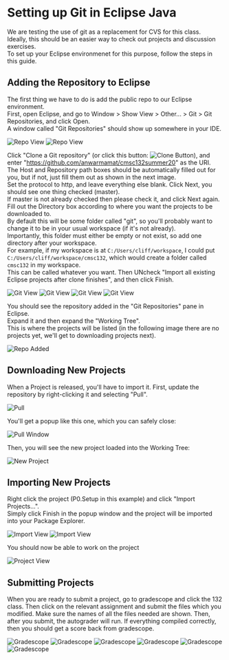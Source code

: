 # Setting up Git in Eclipse Java

We are testing the use of git as a replacement for CVS for this class.  
Ideally, this should be an easier way to check out projects and discussion exercises.  
To set up your Eclipse environmenet for this purpose, follow the steps in this guide.

## Adding the Repository to Eclipse

The first thing we have to do is add the public repo to our Eclipse environment.  
First, open Eclipse, and go to Window > Show View > Other... > Git > Git Repositories, and click Open.  
A window called "Git Repositories" should show up somewhere in your IDE.

![Repo View](.doc/view.png)
![Repo View](.doc/view2.png)

Click "Clone a Git repository" (or click this button: ![Clone Button](.doc/clone_button.jpg)), 
and enter "https://github.com/anwarmamat/cmsc132summer20" as the URI.  
The Host and Repository path boxes should be automatically filled out for you, but if not, just fill them out as shown in the next image.  
Set the protocol to http, and leave everything else blank.
Click Next, you should see one thing checked (master).  
If master is not already checked then please check it, and click Next again.  
Fill out the Directory box according to where you want the projects to be downloaded to.  
By default this will be some folder called "git", so you'll probably want to change it to be in your usual workspace (if it's not already).  
Importantly, this folder must either be empty or not exist, so add one directory after your workspace.  
For example, if my workspace is at `C:/Users/cliff/workspace`, I could put `C:/Users/cliff/workspace/cmsc132`, which would create a folder called `cmsc132` in my workspace.  
This can be called whatever you want.  Then UNcheck "Import all existing Eclipse projects after clone finishes", and then click Finish.

![Git View](.doc/git_pane_empty.jpg)
![Git View](.doc/git.png)
![Git View](.doc/git2.png)
![Git View](.doc/git3.png)

You should see the repository added in the "Git Repositories" pane in Eclipse.  
Expand it and then expand the "Working Tree".  
This is where the projects will be listed (in the following image there are no projects yet, we'll get to downloading projects next).

![Repo Added](.doc/workingTree.png)

## Downloading New Projects

When a Project is released, you'll have to import it.  First, update the repository by right-clicking it and selecting "Pull".

![Pull](.doc/pull.png)

You'll get a popup like this one, which you can safely close:

![Pull Window](.doc/pull_win.jpg)

Then, you will see the new project loaded into the Working Tree:

![New Project](.doc/workingTree2.png)

## Importing New Projects

Right click the project (P0.Setup in this example) and click "Import Projects...".  
Simply click Finish in the popup window and the project will be imported into your Package Explorer.  

![Import View](.doc/import.png)
![Import View](.doc/import2.png)  

You should now be able to work on the project  

![Project View](.doc/done.png)

## Submitting Projects

When you are ready to submit a project, go to gradescope and click the 132 class.
Then click on the relevant assignment and submit the files which you modified.
Make sure the names of all the files needed are shown. 
Then, after you submit, the autograder will run. If everything compiled correctly, 
then you should get a score back from gradescope.

![Gradescope](.doc/gradescope.png)
![Gradescope](.doc/gradescope1.png)
![Gradescope](.doc/gradescope2.png)
![Gradescope](.doc/gradescope3.png)
![Gradescope](.doc/gradescope4.png)
![Gradescope](.doc/gradescope5.png)
